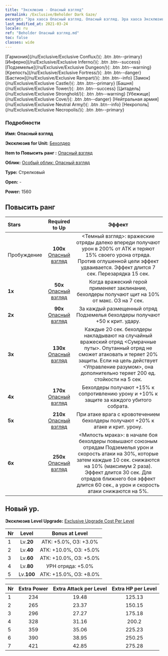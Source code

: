 ```yaml
---
title: "Эксклюзив - Опасный взгляд"
permalink: /Exclusive/Beholder Dark Gaze/
excerpt: "Эра хаоса Опасный взгляд. Опасный взгляд. Эра хаоса Эксклюзив Опасный взгляд. Бехолдер Эксклюзив."
last_modified_at: 2021-03-24
locale: ru
ref: "Beholder Опасный взгляд.md"
toc: false
classes: wide
---
```

 [Гармония](/ru/Exclusive/Exclusive Conflux/){: .btn .btn--primary} [Инферно](/ru/Exclusive/Exclusive Inferno/){: .btn .btn--success} [Подземелье](/ru/Exclusive/Exclusive Dungeon/){: .btn .btn--warning} [Крепость](/ru/Exclusive/Exclusive Fortress/){: .btn .btn--danger} [Бастион](/ru/Exclusive/Exclusive Rampart/){: .btn .btn--info} [Замок](/ru/Exclusive/Exclusive Castle/){: .btn .btn--primary} [Башня](/ru/Exclusive/Exclusive Tower/){: .btn .btn--success} [Цитадель](/ru/Exclusive/Exclusive Stronghold/){: .btn .btn--warning} [Убежище](/ru/Exclusive/Exclusive Cove/){: .btn .btn--danger} [Нейтральная армия](/ru/Exclusive/Exclusive Neutral Army/){: .btn .btn--info} [Некрополь](/ru/Exclusive/Exclusive Necropolis/){: .btn .btn--primary} 

### Подробности
 **Имя: Опасный взгляд** 

 **Эксклюзив for Unit:** [Бехолдер](/ru/units/Beholder/) 

 **Item to Повысить ранг :** [Опасный взгляд](/ru/Items/con_990/)

 **Облик:** [Особый облик: Опасный взгляд](/ru/Items/con_658/)

 **Type:** Стрелковый

 **Open:** -

 **Power:** 1560

## Повысить ранг 

  |     Stars    |  Required to Up | Эффект |
  |:-------------|:---------------:|:---------------:|
  |  Пробуждение  | **100x** [Опасный взгляд](/ru/Items/con_990/) | <Темный взгляд>: вражеские отряды далеко впереди получают урон в 200% от АТК и теряют 15% своего урона отряда. Против оглушенной цели эффект удваивается. Эффект длится 7 сек. Перезарядка 15 сек. |
  | **1x** <i class="fas fa-star"/> | **50x** [Опасный взгляд](/ru/Items/con_990/) | Когда вражеский герой применяет заклинание, бехолдеры получают щит на 10% от макс. ОЗ на 7 сек. |
  | **2x** <i class="fas fa-star"/> | **90x** [Опасный взгляд](/ru/Items/con_990/) | За каждый размещенный отряд Подземелья бехолдеры получают +50 к крит. удару. |
  | **3x** <i class="fas fa-star"/> | **130x** [Опасный взгляд](/ru/Items/con_990/) | Каждые 20 сек. бехолдеры накладывают на случайный вражеский отряд <Сумрачные путы>. Опутанный отряд не сможет атаковать и теряет 20% защиты. Если на цель действует <Управление разумом>, она дополнительно теряет 200 ед. стойкости на 5 сек. |
  | **4x** <i class="fas fa-star"/> | **170x** [Опасный взгляд](/ru/Items/con_990/) | Бехолдеры получают +15% к сопротивлению урону и +10% к защите за каждого убитого собрата. |
  | **5x** <i class="fas fa-star"/> | **210x** [Опасный взгляд](/ru/Items/con_990/) | При атаке врага с кровотечением бехолдеры получают +20% к атаке и крит. урону. |
  | **6x** <i class="fas fa-star"/> | **250x** [Опасный взгляд](/ru/Items/con_990/) | <Милость мрака>: в начале боя бехолдеры повышают союзным отрядам Подземелья урон и скорость атаки на 30%, которые затем каждые 10 сек. снижаются на 10% (максимум 2 раза). Эффект длится 30 сек. Для отрядов ближнего боя эффект длится 60 сек., а урон и скорость атаки снижаются на 5%. |


## Новый ур.
 **Эксклюзив Level Upgrade:** [Exclusive Upgrade Cost Per Level](/Exclusive/ExclusiveUpgradeCostPerLevel/)

  |  Nr  |   Level  | Bonus at Level |
  |:-----|:--------:|:--------------:|
  | 1 | Lv.**20** | АТК: +5.0%, ОЗ: +3.0% |
  | 2 | Lv.**40** | АТК: +10.0%, ОЗ: +5.0% |
  | 3 | Lv.**60** | АТК: +10.0%, ОЗ: +5.0% |
  | 4 | Lv.**80** | УРН отряда: +5.0% |
  | 5 | Lv.**100** | АТК: +15.0%, ОЗ: +8.0% |


  |  Nr  |  Extra Power | Extra Attack per Level | Extra HP per Level |
  |:-----|:--------:|:--------:|:--------:|
  | 1 | 234 | 19.48 | 125.13 |
  | 2 | 265 | 23.37 | 150.15 |
  | 3 | 296 | 27.27 | 175.18 |
  | 4 | 328 | 31.16 | 200.2 |
  | 5 | 359 | 35.06 | 225.23 |
  | 6 | 390 | 38.95 | 250.25 |
  | 7 | 421 | 42.85 | 275.28 |


